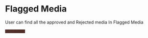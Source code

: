 # Flagged Media

User can find all the approved and Rejected media In Flagged Media

![](../.gitbook/assets/image%20%2845%29.png)




